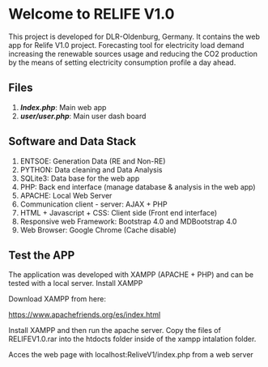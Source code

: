 # Welcome to RELIFE V1.0

This project is developed for DLR-Oldenburg, Germany. It contains the web app for Relife V1.0 project. Forecasting tool for electricity load demand increasing the renewable sources usage and reducing the CO2 production by the means of setting electricity consumption profile a day ahead.  

## Files

1. ***Index.php***: Main web app
2. ***user/user.php***: Main user dash board

## Software and Data Stack 

1. ENTSOE: Generation Data (RE and Non-RE)
2. PYTHON: Data cleaning and Data Analysis
3. SQLite3: Data base for the web app
4. PHP: Back end interface (manage database & analysis in the web app)
5. APACHE: Local Web Server
6. Communication client - server: AJAX + PHP
7. HTML + Javascript + CSS: Client side (Front end interface)
8. Responsive web Framework: Bootstrap 4.0 and MDBootstrap 4.0
9. Web Browser: Google Chrome (Cache disable)

## Test the APP

The application was developed with XAMPP (APACHE + PHP) and can be tested with a local server. Install XAMPP

Download XAMPP from here:

https://www.apachefriends.org/es/index.html

Install XAMPP and then run the apache server. Copy the files of RELIFEV1.0.rar into the htdocts folder inside of the xampp intalation folder.

Acces the web page with localhost:ReliveV1/index.php from a web server

